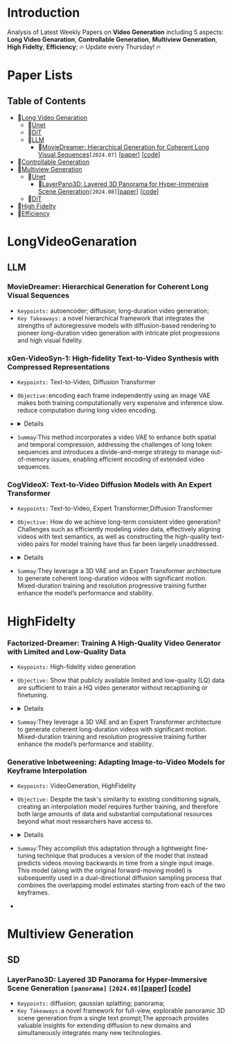 # Introduction
Analysis of Latest Weekly Papers on **Video Generation** including 5 aspects: **Long Video Genaration**, **Controllable Generation**, **Multiview Generation**, **High Fidelty**, **Efficiency**; 🔥 Update every Thursday! 🔥

# Paper Lists

## Table of Contents
- 📌[Long Video Genaration](#LongVideoGenaration)
  - 🚀[Unet](#unet)
  - 🚀[DiT](#dit)
  - 🚀[LLM](#llm)
    - 🔧[MovieDreamer: Hierarchical Generation for Coherent Long Visual Sequences](#moviedreamer-hierarchical-generation-for-coherent-long-visual-sequences)`[2024.07]` \[[paper](https://arxiv.org/abs/2407.16655)\] \[[code](https://aim-uofa.github.io/MovieDreamer/)\]
- 📌[Controllable Generation](#ControllableGeneration)
- 📌[Multiview Generation](#MultiviewGeneration)
  - 🚀[Unet](#unet)
    - 🔧[LayerPano3D: Layered 3D Panorama for Hyper-Immersive Scene Generation](#layerpano3d-layered-3d-panorama-for-hyper-immersive-scene-generation)`[2024.08]`\[[paper](https://arxiv.org/abs/2408.13252)\] \[[code](https://github.com/3DTopia/LayerPano3D)\]
  - 🚀[DiT](#dit)
- 📌[High Fidelty](#HighFidelty)
- 📌[Efficiency](#Efficiency)




# LongVideoGenaration
## LLM
### MovieDreamer: Hierarchical Generation for Coherent Long Visual Sequences
- `Keypoints:` autoencoder; diffusion; long-duration video generation;
- `Key Takeaways:` a novel hierarchical framework that integrates the strengths of autoregressive models with diffusion-based rendering to pioneer long-duration video generation with intricate plot progressions and high visual fidelity.
### xGen-VideoSyn-1: High-fidelity Text-to-Video Synthesis with Compressed Representations
- `Keypoints:` Text-to-Video, Diffusion Transformer
- `Objective:`encoding each frame independently using an image VAE makes both training computationally very expensive and inference slow. reduce computation during long video encoding.

-   <details>
    <summary>Details</summary>

    - `Methods:`
       - They propose a divide-and-merge strategy. This approach splits a long video into multiple segments, which are encoded individually with overlapping frames to maintain good temporal consistency. 
       - An automated data processing pipeline involves deduplication, OCR, motion and aesthetics analysis, among other processing steps.
    - `Metrics:` Consistency (including Background Consistency, Subject Consistency, and Overall Consistency), Aesthetic (including Aesthetic, Image Quality, and Color), Temporal (including Temporal Flickering, Motion Smoothness, and Human Action), and Spatial (spatial relationship), User Study
    </details>
-   `Summay`:This method incorporates a video VAE to enhance both spatial and temporal compression, addressing the challenges of long token sequences and introduces a divide-and-merge strategy to manage out-of-memory issues, enabling efficient encoding of extended video sequences.

### CogVideoX: Text-to-Video Diffusion Models with An Expert Transformer
- `Keypoints:` Text-to-Video, Expert Transformer,Diffusion Transformer
- `Objective:` How do we achieve long-term consistent video generation? Challenges such as efficiently modeling video data, effectively aligning videos with text semantics, as well as constructing the high-quality text-video pairs for model training have thus far been largely unaddressed.
-   <details>
    <summary>Details</summary>

    - `Methods:`
      - a 3D Variational Autoencoder (VAE) to compress videos along both spatial and temporal dimensions
      - propose an expert transformer with the expert adaptive LayerNorm to facilitate the deep fusion between text and video.Patchify, 3D-RoPE, Expert Transformer Block, 3D Full Attention
    - `Metrics:` Human Action, Scene, Dynamic Degree, Multiple Objects, and Appearance Style from Vbench, Dynamic Quality from Devil, and GPT4o-MTScore from ChronoMagic
    </details>
-   `Summay`:They leverage a 3D VAE and an Expert Transformer architecture to generate coherent long-duration videos with significant motion. Mixed-duration training and resolution progressive training further enhance the model’s performance and stability.

# HighFidelty
### Factorized-Dreamer: Training A High-Quality Video Generator with Limited and Low-Quality Data
- `Keypoints:` High-fidelity video generation
- `Objective:` Show that publicly available limited and low-quality (LQ) data are sufficient to train a HQ video generator without recaptioning or finetuning.
-   <details>
    <summary>Details</summary>

    - `Methods:`
      - a 3D Variational Autoencoder (VAE) to compress videos along both spatial and temporal dimensions
      - propose an expert transformer with the expert adaptive LayerNorm to facilitate the deep fusion between text and video.Patchify, 3D-RoPE, Expert Transformer Block, 3D Full Attention
      - <img width="902" alt="image" src="https://github.com/user-attachments/assets/43333334-96dd-4a28-9b0a-f13115578526">
      <img width="834" alt="image" src="https://github.com/user-attachments/assets/8386bf06-37d0-4469-9530-d6e9ebb17ed8">
    - `Metrics:` It can be seen that noise schedule help improve temproal consistency the most
      <img width="917" alt="image" src="https://github.com/user-attachments/assets/d5ff28ae-2699-4ce6-9b40-a70800d2fe39">
    - compare with others
    - <img width="380" alt="image" src="https://github.com/user-attachments/assets/ce31fb19-7313-4d1a-bf91-a96b7b6a502e">
    </details>
-   `Summay`:They leverage a 3D VAE and an Expert Transformer architecture to generate coherent long-duration videos with significant motion. Mixed-duration training and resolution progressive training further enhance the model’s performance and stability.
 
### Generative Inbetweening: Adapting Image-to-Video Models for Keyframe Interpolation
- `Keypoints:` VideoGeneration, HighFidelity
- `Objective:` Despite the task's similarity to existing conditioning signals, creating an interpolation model requires further training, and therefore both large amounts of data and substantial computational resources beyond what most researchers have access to.
-   <details>
    <summary>Details</summary>

    - `Methods:`
      - rotating the temporal self-attention maps by 180 degrees—flipping them vertically and horizontally—yields a backward motion opposite to the original forward motion. temporal not spatial!
      - fine-tunes the value and output projection matrix Wv,Wo in the temporal self-attention layers, using the 180-degree rotated attention map from the forward video as additional input
      - propose a sampling mechanism that merges the scores of both to produce a single consistent sample
    </details>
-   `Summay`:They accomplish this adaptation through a lightweight fine-tuning technique that produces a version of the model that instead predicts videos moving backwards in time from a single input image. This model (along with the original forward-moving model) is subsequently used in a dual-directional diffusion sampling process that combines the overlapping model estimates starting from each of the two keyframes.
-   
# Multiview Generation
## SD
### LayerPano3D: Layered 3D Panorama for Hyper-Immersive Scene Generation `[panorama]` `[2024.08]`\[[paper](https://arxiv.org/abs/2408.13252)\] \[[code](https://github.com/3DTopia/LayerPano3D)\]
- `Keypoints:`  diffusion; gaussian splatting; panorama;
- `Key Takeaways:`a novel framework for full-view, explorable panoramic 3D scene generation from a single text prompt;The approach provides valuable insights for extending diffusion to new domains  and simultaneously integrates many new technologies.

